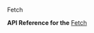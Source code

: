 Fetch

**API Reference for the** [Fetch](https://docs.nativescript.org/api-reference/globals.html#fetch)
